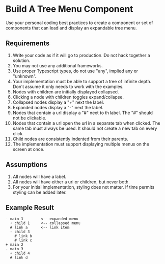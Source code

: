 # Build A Tree Menu Component

Use your personal coding best practices to create a component or set of components that
can load and display an expandable tree menu.

## Requirements 
1. Write your code as if it will go to production.  Do not hack together a solution.
2. You may not use any additional frameworks.
2. Use proper Typescript types, do not use "any", implied any or "unknown".
2. Your implementation must be able to support a tree of infinite depth.  Don't assume it only needs to work with the examples.
3. Nodes with children are initially displayed collapsed.
4. Clicking a node with children toggles expand/collapse.
2. Collapsed nodes display a "+" next the label.
3. Expanded nodes display a "-" next the label.
4. Nodes that contain a url display a "#" next to th label.  The "#" should not be clickable. 
4. Nodes that contain a url open the url in a separate tab when clicked. The same tab must always be used.  It should not create a new tab on every click.
5. Child nodes are consistently indented from their parents.
6. The implementation must support displaying multiple menus on the screen at once.

## Assumptions
1. All nodes will have a label.
2. All nodes will have either a url or children, but never both.
3. For your initial implementation, styling does not matter.  If time permits styling can be added later.

## Example Result
```
- main 1        <-- expanded menu
  + child 1     <-- collapsed menu
  # link a      <-- link item
  - child 3
    # link b
    # link c
+ main 2
- main 3
  + child 4
  # link d
```
